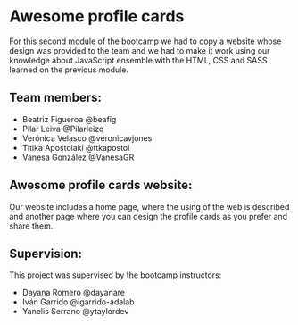 # Awesome profile cards

For this second module of the bootcamp we had to copy a website whose design was provided to the team and we had to make it work using our knowledge about JavaScript ensemble with the HTML, CSS and SASS learned on the previous module.

## Team members:

- Beatriz Figueroa @beafig
- Pilar Leiva @Pilarleizq
- Verónica Velasco @veronicavjones
- Titika Apostolaki @ttkapostol
- Vanesa González @VanesaGR

## Awesome profile cards website:

Our website includes a home page, where the using of the web is described and another page where you can design the profile cards as you prefer and share them.

## Supervision:

This project was supervised by the bootcamp instructors:

- Dayana Romero @dayanare
- Iván Garrido @igarrido-adalab
- Yanelis Serrano @ytaylordev